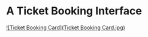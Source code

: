 # A Ticket Booking Interface

[![Ticket Booking Card](Ticket Booking Card.jpg)](https://s07k.github.io/ticket-booking-interface/Ticket%20Booking%20Card.mp4)
